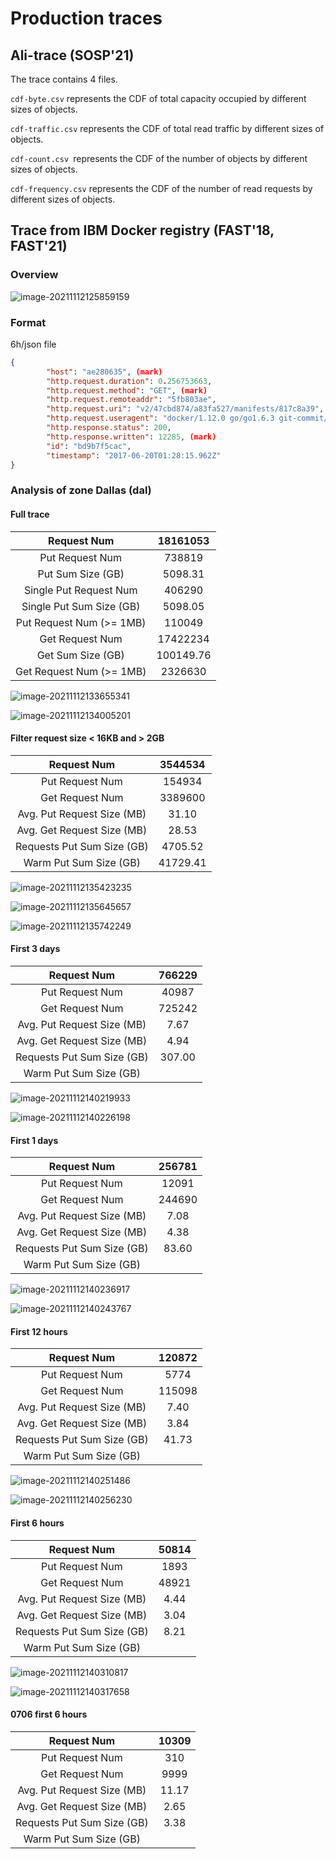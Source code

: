 # Production traces

## Ali-trace (SOSP'21)

The trace contains 4 files.

`cdf-byte.csv` represents the CDF of total capacity occupied by different sizes of objects.

`cdf-traffic.csv` represents the CDF of total read traffic by different sizes of objects.

`cdf-count.csv `represents the CDF of the number of objects by different sizes of objects.

`cdf-frequency.csv` represents the CDF of the number of read requests by different sizes of objects.

## Trace from IBM Docker registry (FAST'18, FAST'21)

### Overview

![image-20211112125859159](pics/image-20211112125859159.png)

### Format

6h/json file

```json
{
        "host": "ae280635", (mark)
        "http.request.duration": 0.256753663, 
        "http.request.method": "GET", (mark)
        "http.request.remoteaddr": "5fb803ae", 
        "http.request.uri": "v2/47cbd874/a83fa527/manifests/817c8a39", (mark)
        "http.request.useragent": "docker/1.12.0 go/go1.6.3 git-commit/535b3ac-unsupported kernel/4.4.0-45-generic os/linux arch/amd64 UpstreamClient(docker-py/1.10.6)", 
        "http.response.status": 200, 
        "http.response.written": 12285, (mark)
        "id": "bd9b7f5cac", 
        "timestamp": "2017-06-20T01:28:15.962Z"
}
```

### Analysis of zone Dallas (dal)
#### Full trace

|       Request Num        | 18161053  |
| :----------------------: | :-------: |
|     Put Request Num      |  738819   |
|    Put Sum Size (GB)     |  5098.31  |
|  Single Put Request Num  |  406290   |
| Single Put Sum Size (GB) |  5098.05  |
| Put Request Num (>= 1MB) |  110049   |
|     Get Request Num      | 17422234  |
|    Get Sum Size (GB)     | 100149.76 |
| Get Request Num (>= 1MB) |  2326630  |

![image-20211112133655341](pics/image-20211112133655341.png)

![image-20211112134005201](pics/image-20211112134005201.png)

#### Filter request size < 16KB and > 2GB

|        Request Num         | 3544534  |
| :------------------------: | :------: |
|      Put Request Num       |  154934  |
|      Get Request Num       | 3389600  |
| Avg. Put Request Size (MB) |  31.10   |
| Avg. Get Request Size (MB) |  28.53   |
| Requests Put Sum Size (GB) | 4705.52  |
|   Warm Put Sum Size (GB)   | 41729.41 |

![image-20211112135423235](pics/image-20211112135423235.png)

![image-20211112135645657](pics/image-20211112135645657.png)

![image-20211112135742249](pics/image-20211112135742249.png)

#### First 3 days

|        Request Num         | 766229 |
| :------------------------: | :----: |
|      Put Request Num       | 40987  |
|      Get Request Num       | 725242 |
| Avg. Put Request Size (MB) |  7.67  |
| Avg. Get Request Size (MB) |  4.94  |
| Requests Put Sum Size (GB) | 307.00 |
|   Warm Put Sum Size (GB)   |        |

![image-20211112140219933](pics/image-20211112140219933.png)

![image-20211112140226198](pics/image-20211112140226198.png)

#### First 1 days

|        Request Num         | 256781 |
| :------------------------: | :----: |
|      Put Request Num       | 12091  |
|      Get Request Num       | 244690 |
| Avg. Put Request Size (MB) |  7.08  |
| Avg. Get Request Size (MB) |  4.38  |
| Requests Put Sum Size (GB) | 83.60  |
|   Warm Put Sum Size (GB)   |        |

![image-20211112140236917](pics/image-20211112140236917.png)

![image-20211112140243767](pics/image-20211112140243767.png)

#### First 12 hours

|        Request Num         | 120872 |
| :------------------------: | :----: |
|      Put Request Num       |  5774  |
|      Get Request Num       | 115098 |
| Avg. Put Request Size (MB) |  7.40  |
| Avg. Get Request Size (MB) |  3.84  |
| Requests Put Sum Size (GB) | 41.73  |
|   Warm Put Sum Size (GB)   |        |

![image-20211112140251486](pics/image-20211112140251486.png)

![image-20211112140256230](pics/image-20211112140256230.png)

#### First 6 hours

|        Request Num         | 50814 |
| :------------------------: | :---: |
|      Put Request Num       | 1893  |
|      Get Request Num       | 48921 |
| Avg. Put Request Size (MB) | 4.44  |
| Avg. Get Request Size (MB) | 3.04  |
| Requests Put Sum Size (GB) | 8.21  |
|   Warm Put Sum Size (GB)   |       |

![image-20211112140310817](pics/image-20211112140310817.png)

![image-20211112140317658](pics/image-20211112140317658.png)

#### 0706 first 6 hours

|        Request Num         | 10309 |
| :------------------------: | :---: |
|      Put Request Num       |  310  |
|      Get Request Num       | 9999  |
| Avg. Put Request Size (MB) | 11.17 |
| Avg. Get Request Size (MB) | 2.65  |
| Requests Put Sum Size (GB) | 3.38  |
|   Warm Put Sum Size (GB)   |       |
